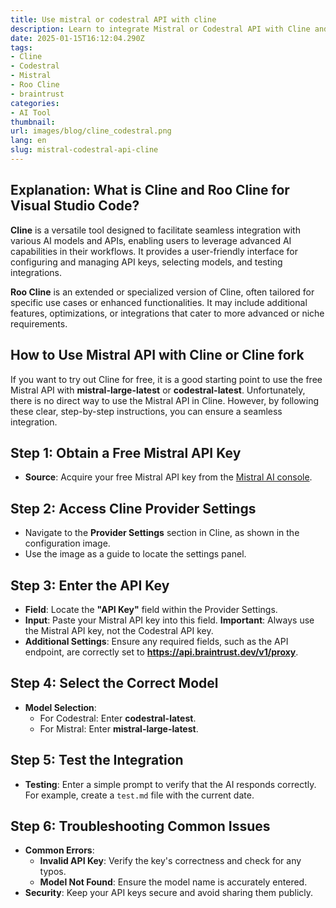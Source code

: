 ```yaml
---
title: Use mistral or codestral API with cline
description: Learn to integrate Mistral or Codestral API with Cline and other OpenAI-compatible APIs for seamless AI functionality - completely free.
date: 2025-01-15T16:12:04.290Z
tags:
- Cline
- Codestral
- Mistral
- Roo Cline
- braintrust
categories:
- AI Tool
thumbnail:
url: images/blog/cline_codestral.png
lang: en
slug: mistral-codestral-api-cline
---
```


## Explanation: What is Cline and Roo Cline for Visual Studio Code?

**Cline** is a versatile tool designed to facilitate seamless integration with various AI models and APIs, enabling users to leverage advanced AI capabilities in their workflows. It provides a user-friendly interface for configuring and managing API keys, selecting models, and testing integrations.

**Roo Cline** is an extended or specialized version of Cline, often tailored for specific use cases or enhanced functionalities. It may include additional features, optimizations, or integrations that cater to more advanced or niche requirements.

## How to Use Mistral API with Cline or Cline fork

If you want to try out Cline for free, it is a good starting point to use the free Mistral API with **mistral-large-latest** or **codestral-latest**. Unfortunately, there is no direct way to use the Mistral API in Cline. However, by following these clear, step-by-step instructions, you can ensure a seamless integration.

## Step 1: Obtain a Free Mistral API Key

- **Source**: Acquire your free Mistral API key from the [Mistral AI console](https://console.mistral.ai/).

## Step 2: Access Cline Provider Settings

- Navigate to the **Provider Settings** section in Cline, as shown in the configuration image.
- Use the image as a guide to locate the settings panel.

## Step 3: Enter the API Key

- **Field**: Locate the **"API Key"** field within the Provider Settings.
- **Input**: Paste your Mistral API key into this field. **Important**: Always use the Mistral API key, not the Codestral API key.
- **Additional Settings**: Ensure any required fields, such as the API endpoint, are correctly set to **https://api.braintrust.dev/v1/proxy**.

## Step 4: Select the Correct Model

- **Model Selection**:
  - For Codestral: Enter **codestral-latest**.
  - For Mistral: Enter **mistral-large-latest**.

## Step 5: Test the Integration

- **Testing**: Enter a simple prompt to verify that the AI responds correctly. For example, create a `test.md` file with the current date.

## Step 6: Troubleshooting Common Issues

- **Common Errors**:
  - **Invalid API Key**: Verify the key's correctness and check for any typos.
  - **Model Not Found**: Ensure the model name is accurately entered.
- **Security**: Keep your API keys secure and avoid sharing them publicly.
